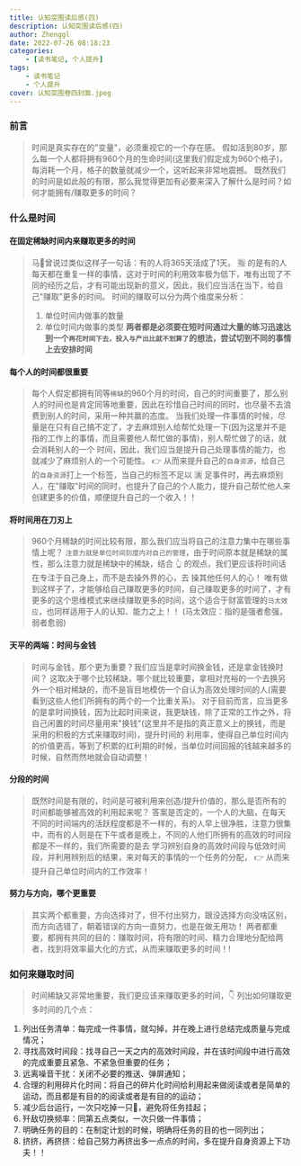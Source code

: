 ```yaml
---
title: 认知突围读后感(四)
description: 认知突围读后感(四)
author: Zhenggl
date: 2022-07-26 08:18:23
categories:
    - [读书笔记, 个人提升]
tags:
    - 读书笔记
    - 个人提升
cover: 认知突围卷四封面.jpeg
---
```


### 前言
> 时间是真实存在的"变量"，必须重视它的一个存在感。
> 假如活到80岁，那么每一个人都将拥有960个月的生命时间(这里我们假定成为960个格子)，每消耗一个月，格子的数量就减少一个，这听起来非常地震撼。
> 既然我们的时间是如此般的有限，那么我觉得更加有必要来深入了解什么是时间？如何才能拥有/赚取更多的时间？

### 什么是时间

#### 在固定稀缺时间内来赚取更多的时间
> 马👨曾说过类似这样子一句话：有的人将365天活成了1天。
> :u6307: 的是有的人每天都在重复一样的事情，这对于时间的利用效率极为低下，唯有出现了不同的经历之后，才有可能出现新的意义，因此，我们应当活在当下，给自己"赚取"更多的时间。
> 时间的赚取可以分为两个维度来分析：
> 1. 单位时间内做事的数量
> 2. 单位时间内做事的类型
> **两者都是必须要在短时间通过大量的练习迅速达到一个`再花时间下去，投入与产出比就不划算了`的想法，尝试切到不同的事情上去安排时间**

#### 每个人的时间都很重要
> 每个人假定都拥有同等`稀缺`的960个月的时间，自己的时间重要了，那么别人的时间也是肯定同等地重要，因此在珍惜自己时间的同时，也尽量不去浪费到别人的时间，采用一种共赢的态度。
> 当我们处理一件事情的时候，尽量是在只有自己搞不定了，才去麻烦别人给帮忙处理一下(因为这里并不是指的工作上的事情，而且需要他人帮忙做的事情)，别人帮忙做了的话，就会消耗别人的一个
> 时间，因此，我们应当是提升自己处理事情的能力，也就减少了麻烦别人的一个可能性。 :point_right: 从而来提升自己的`自身资源`，给自己的`自身资源`打上一个标签，当自己的标签不足以
> :u6e80: 足事件时，再去麻烦别人，在"赚取"时间的同时，也提升了自己的个人能力，提升自己帮忙他人来创建更多的价值，顺便提升自己的一个收入！！

#### 将时间用在刀刃上
> 960个月稀缺的时间比较有限，那么我们应当将自己的注意力集中在哪些事情上呢？
> `注意力就是单位时间刻度内对自己的管理`，由于时间原本就是稀缺的属性，那么注意力就是稀缺中的稀缺，结合 :point_up_2: 的观点，我们更应该将时间话在专注于自己身上，而不是去操外界的心，去
> 操其他任何人的心！
> 唯有做到这样子了，才能够给自己赚取更多的时间，自己赚取更多的时间了，才有更多的这个思维模式来继续赚取更多的时间，这个适合于财富管理的`马太效应`，也同样适用于人的认知、能力之上！！
> (马太效应：指的是强者愈强，弱者愈弱)

#### 天平的两端：时间与金钱
> 时间与金钱，那个更为重要？我们应当是拿时间换金钱，还是拿金钱换时间？
> 这取决于哪个比较稀缺，哪个就比较重要，拿相对充裕的一个去换另外一个相对稀缺的，而不是盲目地模仿一个自认为高效处理时间的人(需要看到这些人他们所拥有的两个的一个比重关系)。
> 对于目前而言，应当更多的是拿时间换钱，因为比起时间来说，我更缺钱，除了正常的工作之外，将自己闲置的时间尽量用来"换钱"(这里并不是指的真正意义上的换钱，而是采用的积极的方式来赚取时间)，提升时间的
> 利用率，使得自己单位时间内的价值更高，等到了积累的红利期的时候，当单位时间回报的钱越来越多的时候，自然而然地就会自动调整！

#### 分段的时间
> 既然时间是有限的，时间是可被利用来创造/提升价值的，那么是否所有的时间都能够被高效的利用起来呢？
> 答案是否定的，一个人的大脑，在每天不同的时间端内的活跃程度都是不一样的，有的人早上很净胜，注意力很集中，而有的人则是在下午或者是晚上，不同的人他们所拥有的高效的时间段都是不一样的，我们所需要的是去
> 学习辨别自身的高效时间段与低效时间段，并利用辨别后的结果，来对每天的事情的一个任务的分配， :point_right: 从而来提升自己单位时间内的工作效率！

#### 努力与方向，哪个更重要
> 其实两个都重要，方向选择对了，但不付出努力，跟没选择方向没啥区别，而方向选错了，朝着错误的方向一直努力，也是在做无用功！
> 两者都重要，都拥有共同的目的：赚取时间，将有限的时间、精力合理地分配给两者，找到将效率最大化的方式，从而来赚取更多的时间！!

### 如何来赚取时间
> 时间稀缺又非常地重要，我们更应该来赚取更多的时间，:point_down: 列出如何赚取更多时间的几个点：

1. 列出任务清单：每完成一件事情，就勾掉，并在晚上进行总结完成质量与完成情况；
2. 寻找高效时间段：找寻自己一天之内的高效时间段，并在该时间段中进行高效的完成重要且紧急、不紧急但重要的任务；
3. 远离噪音干扰：关闭不必要的推送、弹屏通知；
4. 合理的利用碎片化时间：将自己的碎片化时间给利用起来做阅读或者是简单的运动，而且都是有目的的阅读或者是有目的的运动；
5. 减少后台运行，一次只吃掉一只🐸，避免将任务挂起；
6. 歼敌切换频率：同第五点类似，一次只做一件事情；
7. 明确任务的目的：在制定计划的时候，明确将任务的目的也一同列出；
8. 挤挤，再挤挤：给自己努力再挤出多一点点的时间，多在提升自身资源上下功夫！！
